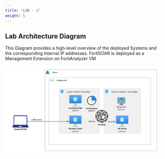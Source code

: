 ```yaml
---
title: "LAB - 2"
weight: 5
---
```


## Lab Architecture Diagram

This Diagram provides a high-level overview of the deployed Systems and the corresponding internal IP addresses.
FortiSOAR is deployed as a Management Extension on FortiAnalyzer VM

![labdiagram2](./assets/cselab2.jpeg)